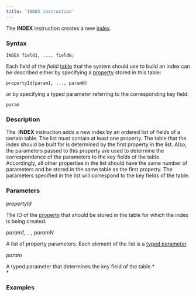```yaml
---
title: 'INDEX instruction'
---
```


The **INDEX** instruction creates a new [index](Indexes.md).

### Syntax

    INDEX field1, ..., fieldN;

Each field of the *fieldi* [table](Tables.md) that the system should use to build an index can be described either by specifying a [property](Properties.md) stored in this table:

    propertyId(param1, ..., paramN)

or by specifying a typed parameter referring to the corresponding key field: 

    param

### Description

The  **INDEX** instruction adds a new index by an ordered list of fields of a certain table. The list must contain at least one property. The table that the index should be built for is determined by the first property in the list. Also, the parameters passed to this property are used to determine the correspondence of the parameters to the key fields of the table. Accordingly, all other properties in the list should have the same number of parameters and be stored in the same table as the first property. The parameters specified in the list will correspond to the key fields of the table.

### Parameters

*propertyId*

The ID of the [property](IDs.md#propertyid-broken) that should be stored in the table for which the index is being created.

*param1, ..., paramN*

A list of property parameters. Each element of the list is a [typed parameter](IDs.md#paramid-broken).

*param*

A typed parameter that determines the key field of the table.*  
*

### Examples



  
